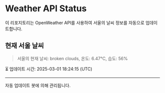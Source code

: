 
# Weather API Status

이 리포지토리는 OpenWeather API를 사용하여 서울의 날씨 정보를 자동으로 업데이트합니다.

## 현재 서울 날씨
> 서울의 현재 날씨: broken clouds, 온도: 6.47°C, 습도: 56%

⏳ 업데이트 시간: 2025-03-01 18:24:15 (UTC)

---
자동 업데이트 봇에 의해 관리됩니다.
